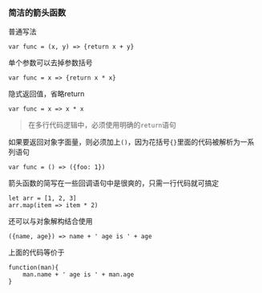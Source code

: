 ### 简洁的箭头函数

普通写法

```
var func = (x, y) => {return x + y}
```

单个参数可以去掉参数括号

```
var func = x => {return x * x}
```

隐式返回值，省略return

```
var func = x => x * x
```

>在多行代码逻辑中，必须使用明确的<code>return</code>语句

如果要返回对象字面量，则必须加上`()`，因为花括号`{}`里面的代码被解析为一系列语句

```
var func = () => ({foo: 1})
```

箭头函数的简写在一些回调语句中是很爽的，只需一行代码就可搞定

```
let arr = [1, 2, 3]
arr.map(item => item * 2)
```

还可以与对象解构结合使用

```
({name, age}) => name + ' age is ' + age
```

上面的代码等价于

```
function(man){
    man.name + ' age is ' + man.age
}
```